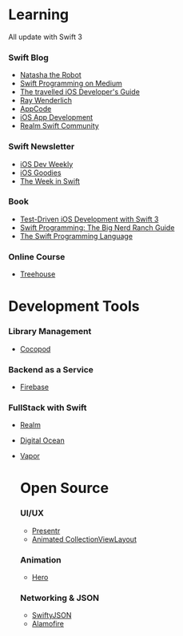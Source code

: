 # Learning
All update with Swift 3

### Swift Blog
 - [Natasha the Robot](https://www.natashatherobot.com/)
 - [Swift Programming on Medium](https://medium.com/swift-programming)
 - [The travelled iOS Developer's Guide](https://medium.com/the-traveled-ios-developers-guide)
 - [Ray Wenderlich](https://www.raywenderlich.com/)
 - [AppCode](https://www.appcoda.com/)
 - [iOS App Development](https://medium.com/ios-os-x-development)
 - [Realm Swift Community](https://realm.io/communities/swift/)

### Swift Newsletter
 - [iOS Dev Weekly](http://iosdevweekly.com/)
 - [iOS Goodies](http://ios-goodies.com/)
 - [The Week in Swift](https://swiftnews.curated.co/)

### Book
 - [Test-Driven iOS Development with Swift 3](http://amzn.to/2nIqwlS)
 - [Swift Programming: The Big Nerd Ranch Guide](http://amzn.to/2n6oJUl)
 - [The Swift Programming Language](https://developer.apple.com/library/content/documentation/Swift/Conceptual/Swift_Programming_Language/TheBasics.html#//apple_ref/doc/uid/TP40014097-CH5-ID309)

### Online Course
 - [Treehouse](http://treehouse.7eer.net/c/350498/228915/3944)



<!--  Later talk about Bio, What makes them special, author name -->


# Development Tools

### Library Management
 - [Cocopod](https://cocoapods.org/)

 <!--  CocoaPods is a dependency manager for Swift and Objective-C Cocoa projects. It has over 29 thousand libraries and is used in over 1.8 million apps. CocoaPods can help you scale your projects elegantly. -->

### Backend as a Service
 - [Firebase](https://firebase.google.com/)

### FullStack with Swift
 - [Realm](https://realm.io/)
 - [Digital Ocean](https://m.do.co/c/bb7f34dbec72)
 - [Vapor](https://github.com/vapor/vapor)

   <!--  Nobody can tell the DigitalOcean story better than our customers.
Send your friends $10 in DO credit and earn $25 for each one that signs up. -->

 <!-- The tools and infrastructure you need to build better apps and grow successful businesses. Provide server, backend. Good for quick MVP  -->

# Open Source

### UI/UX
 - [Presentr](https://github.com/IcaliaLabs/Presentr?utm_source=mybridge&utm_medium=blog&utm_campaign=read_more)
 - [Animated CollectionViewLayout](https://github.com/KelvinJin/AnimatedCollectionViewLayout)


### Animation
 - [Hero](https://github.com/lkzhao/Hero)


### Networking & JSON
 - [SwiftyJSON](https://github.com/SwiftyJSON/SwiftyJSON)
 - [Alamofire](https://github.com/Alamofire/Alamofire)
